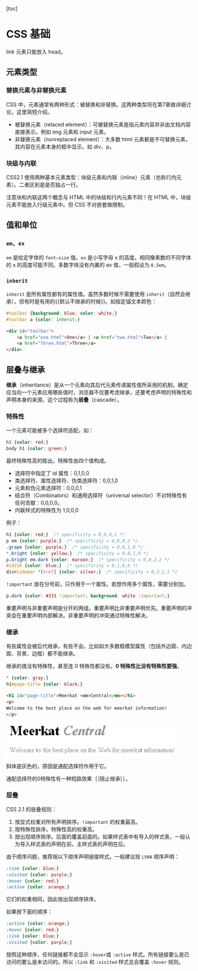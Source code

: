 [toc]

# CSS 基础

link 元素只能放入 head。

## 元素类型

### 替换元素与非替换元素

CSS 中，元素通常有两种形式：被替换和非替换。这两种类型将在第7章做详细讨论。这里简短介绍。

* 被替换元素（relaced element）：可被替换元素是指元素内容并非由文档内容直接表示。例如 img 元素和 input 元素。
* 非替换元素（nonreplaced element）：大多数 html 元素都是不可替换元素，其内容在元素本身的框中显示。如 div、p。

### 块级与内联

CSS2.1 使用两种基本元素类型：块级元素和内联（inline）元素（也称行内元素）。二者区别是是否独占一行。

注意块和内联这两个概念与 HTML 中的块级和行内元素不同！在 HTML 中，块级元素不能放入行级元素中。但 CSS 不对嵌套做限制。

## 值和单位

### `em`、`ex`

`em` 是给定字体的 `font–size` 值。`ex` 是小写字母 x 的高度。相同像素数的不同字体的 x 的高度可能不同。多数字体没有内置的 ex 值，一般假设为 `0.5em`。

### `inherit`

`inherit` 是所有属性都有的属性值。虽然多数时候不需要使用 `inherit`（自然会继承），但有时是有用的{{默认不继承的时候}}。如指定锚文本颜色：

```css
#toolbar {background: blue; color: white;}
#toolbar a {color: inherit;}
```
```html
<div id="toolbar">
    <a href="one.html">One</a> | <a href="two.html">Two</a> |
    <a href="three.html">Three</a>
</div>
```

## 层叠与继承

**继承**（inheritance）是从一个元素向其后代元素传递属性值所采用的机制。确定应当向一个元素应用哪些值时，浏览器不仅要考虑继承，还要考虑声明的特殊性和声明本身的来源。这个过程称为**层叠**（cascade）。

### 特殊性

一个元素可能被多个选择符适配，如：

```css
h1 {color: red;}
body h1 {color: green;}
```

最终特殊性高的胜出。特殊性由四个值构成。

* 选择符中指定了 id 属性：0,1,0,0
* 类选择符、属性选择符、伪类选择符：0,0,1,0
* 元素和伪元素选择符：0,0,0,1
* 结合符（Combinators）和通用选择符（universal selector）不对特殊性有任何贡献：0,0,0,0。
* 内联样式的特殊性为 1,0,0,0

例子：

```css
h1 {color: red;}  /* specificity = 0,0,0,1 */
p em {color: purple;}  /* specificity = 0,0,0,2 */
.grape {color: purple;}  /* specificity = 0,0,1,0 */
*.bright {color: yellow;}  /* specificity = 0,0,1,0 */
p.bright em.dark {color: maroon;}  /* specificity = 0,0,2,2 */
#id216 {color: blue;}  /* specificity = 0,1,0,0 */
div#sidebar *[href] {color: silver;}  /* specificity = 0,1,1,1 */
```

`!important` 放在分号前，只作用于一个属性。若想作用多个属性，需要分别加。

```css
p.dark {color: #333 !important; background: white !important;}
```

重要声明与非重要声明是分开的两组。重要声明比非重要声明优先。重要声明的冲突会在重要声明内部解决。非重要声明的冲突通过特殊性解决。

### 继承

有些属性会被后代继承，有些不会。比如如大多数框模型属性（包括外边距、内边距、背景、边框）都不能继承。

继承的值没有特殊性，甚至连 0 特殊性都没有。**0 特殊性比没有特殊性要强**。

```css
* {color: gray;}
h1#page-title {color: black;}
```
```html
<h1 id="page-title">Meerkat <em>Central</em></h1>
<p>
Welcome to the best place on the web for meerkat information!
</p>
```

![](img/inherit-no-importance.png)

斜体是灰色的，原因是通配选择符作用于它。

通配选择符的0特殊性有一种短路效果｛｛阻止继承｝｝。

### 层叠

CSS 2.1 的层叠规则：

1. 按显式权重对所有声明排序。`!important` 的权重最高。
2. 按特殊性排序。特殊性高的权重高。
3. 按出现顺序排序。后面的覆盖前面的。如果样式表中有导入的样式表，一般认为导入样式表的声明在前，主样式表的声明在后。

由于顺序问题，推荐按以下顺序声明链接样式。一般建议按 `LVHA` 顺序声明：

```css
:link {color: blue;}
:visited {color: purple;}
:hover {color: red;}
:active {color: orange;}
```

它们的权重相同，因此按出现顺序排序。

如果按下面的顺序：

```css
:active {color: orange;}
:hover {color: red;}
:link {color: blue;}
:visited {color: purple;}
```

按照这种顺序，任何链接都不会显示 `:hover`或 `:active` 样式。所有链接要么是已访问的要么是未访问的。所以 `:link` 和 `:visited` 样式总会覆盖 `:hover` 规则。

